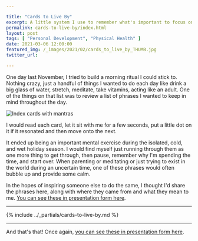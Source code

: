 ```yaml
---

title: "Cards to Live By"
excerpt: A little system I use to remember what's important to focus on during the day. 
permalink: cards-to-live-by/index.html
layout: post
tags: [ "Personal Development", "Physical Health" ]
date: 2021-03-06 12:00:00
featured_img: /_images/2021/02/cards_to_live_by_THUMB.jpg
twitter_url: 

---
```


One day last November, I tried to build a morning ritual I could stick to. Nothing crazy, just a handful of things I wanted to do each day like drink a big glass of water, stretch, meditate, take vitamins, acting like an adult. One of the things on that list was to review a list of phrases I wanted to keep in mind throughout the day. 

![Index cards with mantras](/_images/2021/02/cards_to_live_by.jpg)

I would read each card, let it sit with me for a few seconds, put a little dot on it if it resonated and then move onto the next. 

It ended up being an important mental exercise during the isolated, cold, and wet holiday season. I would find myself just running through them as one more thing to get through, then pause, remember why I'm spending the time, and start over. When parenting or meditating or just trying to exist in the world during an uncertain time, one of these phrases would often bubble up and provide some calm. 

In the hopes of inspiring someone else to do the same, I thought I'd share the phrases here, along with where they came from and what they mean to me. [You can see these in presentation form here](/cards).

---

{% include ../_partials/cards-to-live-by.md %}

---

And that's that! Once again, [you can see these in presentation form here](/cards).
